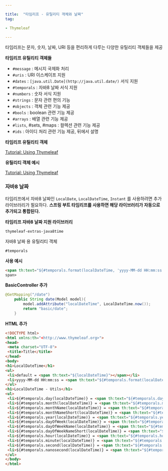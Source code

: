 ```yaml
---

title:  "타임리프 - 유틸리티 객체와 날짜"
tag:

- Thymeleaf

---
```


타임리프는 문자, 숫자, 날짜, URI 등을 편리하게 다루는 다양한 유틸리티 객체들을 제공

**타임리프 유틸리티 객체들**

- `#message` : 메시지 국제화 처리
- `#uris` : URI 이스케이프 지원
- `#dates` : `[java.util.Date](http://java.util.date/)` 서식 지원
- `#temporals` : 자바8 날짜 서식 지원
- `#numbers` : 숫자 서식 지원
- `#strings` : 문자 관련 편의 기능
- `#objects` : 객체 관련 기능 제공
- `#bools` : boolean 관련 기능 제공
- `#arrays` : 배열 관련 기능 제공
- `#lists`, #sets, #maps : 컬렉션 관련 기능 제공
- `#ids` : 아이디 처리 관련 기능 제공, 뒤에서 설명

**타임리프 유틸리티 객체**

[Tutorial: Using Thymeleaf](https://www.thymeleaf.org/doc/tutorials/3.0/usingthymeleaf.html#expression-utility-objects)

**유틸리티 객체 예시**

[Tutorial: Using Thymeleaf](https://www.thymeleaf.org/doc/tutorials/3.0/usingthymeleaf.html#appendix-b-expression-utility-objects)

### 자바8 날짜

타임리프에서 자바8 날짜인 `LocalDate`, `LocalDateTime`, `Instant` 를 사용하려면 추가 라이브러리가 필요하다. **스프링 부트 타임리프를 사용하면 해당 라이브러리가 자동으로 추가되고 통합된다.** 

**타임리프 자바8 날짜 지원 라이브러리**

`thymeleaf-extras-java8time`

자바8 날짜 용 유틸리티 객체

`#temporals`

**사용 예시**

```html
<span th:text="${#temporals.format(localDateTime, 'yyyy-MM-dd HH:mm:ss')}"></
span>
```

**BasicController 추가**

```java
@GetMapping("/date")
    public String date(Model model){
        model.addAttribute("localDateTime", LocalDateTime.now());
        return "basic/date";
    }

```

**HTML 추가**

```html
<!DOCTYPE html>
<html xmlns:th="<http://www.thymeleaf.org>">
<head>
 <meta charset="UTF-8">
 <title>Title</title>
</head>
<body>
<h1>LocalDateTime</h1>
<ul>
 <li>default = <span th:text="${localDateTime}"></span></li>
 <li>yyyy-MM-dd HH:mm:ss = <span th:text="${#temporals.format(localDateTime, 'yyyy-MM-dd HH:mm:ss')}"></span></li>
</ul>
<h1>LocalDateTime - Utils</h1>
<ul>
 <li>${#temporals.day(localDateTime)} = <span th:text="${#temporals.day(localDateTime)}"></span></li>
 <li>${#temporals.month(localDateTime)} = <span th:text="${#temporals.month(localDateTime)}"></span></li>
 <li>${#temporals.monthName(localDateTime)} = <span th:text="${#temporals.monthName(localDateTime)}"></span></li>
 <li>${#temporals.monthNameShort(localDateTime)} = <span th:text="${#temporals.monthNameShort(localDateTime)}"></span></li>
 <li>${#temporals.year(localDateTime)} = <span th:text="${#temporals.year(localDateTime)}"></span></li>
 <li>${#temporals.dayOfWeek(localDateTime)} = <span th:text="${#temporals.dayOfWeek(localDateTime)}"></span></li>
 <li>${#temporals.dayOfWeekName(localDateTime)} = <span th:text="${#temporals.dayOfWeekName(localDateTime)}"></span></li>
 <li>${#temporals.dayOfWeekNameShort(localDateTime)} = <span th:text="${#temporals.dayOfWeekNameShort(localDateTime)}"></span></li>
 <li>${#temporals.hour(localDateTime)} = <span th:text="${#temporals.hour(localDateTime)}"></span></li>
 <li>${#temporals.minute(localDateTime)} = <span th:text="${#temporals.minute(localDateTime)}"></span></li>
 <li>${#temporals.second(localDateTime)} = <span th:text="${#temporals.second(localDateTime)}"></span></li>
 <li>${#temporals.nanosecond(localDateTime)} = <span th:text="${#temporals.nanosecond(localDateTime)}"></span></li>
</ul>
</body>
</html>

```